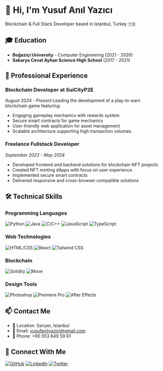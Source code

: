 # 👋 Hi, I'm Yusuf Anıl Yazıcı
Blockchain & Full Stack Developer based in Istanbul, Turkey 🇹🇷
## 🎓 Education
- **Boğaziçi University** - Computer Engineering (2021 - 2026)
- **Sakarya Cevat Ayhan Science High School** (2017 - 2021)
## 💼 Professional Experience
### Blockchain Developer at SuiCityP2E
*August 2024 - Present*
Leading the development of a play-to-earn blockchain game featuring:
- Engaging gameplay mechanics with rewards system
- Secure smart contracts for game mechanics
- User-friendly web application for asset management
- Scalable architecture supporting high transaction volumes
### Freelance Fullstack Developer
*September 2022 - May 2024*
- Developed frontend and backend solutions for blockchain NFT projects
- Created NFT minting dApps with focus on user experience
- Implemented secure smart contracts
- Delivered responsive and cross-browser compatible solutions
## 🛠️ Technical Skills
### Programming Languages
![Python](https://img.shields.io/badge/-Python-3776AB?style=flat-square&logo=Python&logoColor=white)
![Java](https://img.shields.io/badge/-Java-007396?style=flat-square&logo=java&logoColor=white)
![C/C++](https://img.shields.io/badge/-C%2FC%2B%2B-00599C?style=flat-square&logo=c%2B%2B&logoColor=white)
![JavaScript](https://img.shields.io/badge/-JavaScript-F7DF1E?style=flat-square&logo=javascript&logoColor=black)
![TypeScript](https://img.shields.io/badge/-TypeScript-3178C6?style=flat-square&logo=typescript&logoColor=white)
### Web Technologies
![HTML/CSS](https://img.shields.io/badge/-HTML%2FCSS-E34F26?style=flat-square&logo=html5&logoColor=white)
![React](https://img.shields.io/badge/-React-61DAFB?style=flat-square&logo=react&logoColor=black)
![Tailwind CSS](https://img.shields.io/badge/-Tailwind%20CSS-38B2AC?style=flat-square&logo=tailwind-css&logoColor=white)
### Blockchain
![Solidity](https://img.shields.io/badge/-Solidity-363636?style=flat-square&logo=solidity&logoColor=white)
![Move](https://img.shields.io/badge/-Move-8B89CC?style=flat-square)
### Design Tools
![Photoshop](https://img.shields.io/badge/-Photoshop-31A8FF?style=flat-square&logo=adobe-photoshop&logoColor=white)
![Premiere Pro](https://img.shields.io/badge/-Premiere%20Pro-9999FF?style=flat-square&logo=adobe-premiere-pro&logoColor=white)
![After Effects](https://img.shields.io/badge/-After%20Effects-9999FF?style=flat-square&logo=adobe-after-effects&logoColor=white)
## 📫 Contact Me
- 📍 Location: Sarıyer, Istanbul
- 📧 Email: yusufanilyazici@gmail.com
- 📱 Phone: +90 553 849 59 61
## 🔗 Connect With Me
[![GitHub](https://img.shields.io/badge/-GitHub-181717?style=flat-square&logo=github)](https://github.com/y4z1c1)
[![LinkedIn](https://img.shields.io/badge/-LinkedIn-0A66C2?style=flat-square&logo=linkedin)](https://www.linkedin.com/in/yusuf-an%C4%B1l-yaz%C4%B1c%C4%B1-342672218/)
[![Twitter](https://img.shields.io/badge/-Twitter-1DA1F2?style=flat-square&logo=twitter&logoColor=white)](https://twitter.com/1nternSITY)
